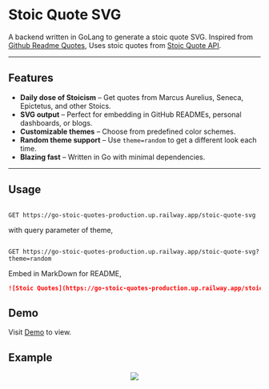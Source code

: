 # Stoic Quote SVG

A backend written in GoLang to generate a stoic quote SVG. Inspired
from [Github Readme Quotes](https://github.com/PiyushSuthar/github-readme-quotes), Uses stoic quotes from [Stoic Quote API](https://stoic.tekloon.net/stoic-quote).

---

## Features

-   **Daily dose of Stoicism** – Get quotes from Marcus Aurelius, Seneca, Epictetus, and other Stoics.
-   **SVG output** – Perfect for embedding in GitHub READMEs, personal dashboards, or blogs.
-   **Customizable themes** – Choose from predefined color schemes.
-   **Random theme support** – Use `theme=random` to get a different look each time.
-   **Blazing fast** – Written in Go with minimal dependencies.

---

## Usage

```http

GET https://go-stoic-quotes-production.up.railway.app/stoic-quote-svg
```

with query parameter of theme,

```http

GET https://go-stoic-quotes-production.up.railway.app/stoic-quote-svg?theme=random
```

Embed in MarkDown for README,

```markdown
![Stoic Quotes](https://go-stoic-quotes-production.up.railway.app/stoic-quote-svg?theme=moonlight)
```

## Demo

Visit <a href="https://go-stoic-quotes-production.up.railway.app/">Demo</a> to view.

## Example

<p align="center">
    <img src="https://go-stoic-quotes-production.up.railway.app/stoic-quote-svg?theme=random&t=1221">
</p>
